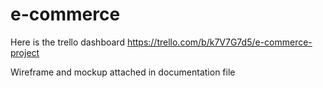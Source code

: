 # e-commerce

Here is the trello dashboard
https://trello.com/b/k7V7G7d5/e-commerce-project

Wireframe and mockup attached in documentation file
